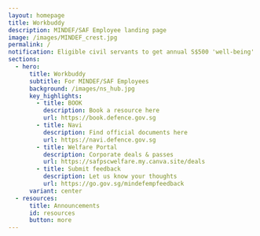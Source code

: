 ```yaml
---
layout: homepage
title: Workbuddy
description: MINDEF/SAF Employee landing page
image: /images/MINDEF_crest.jpg
permalink: /
notification: Eligible civil servants to get annual S$500 'well-being' benefit from October
sections:
  - hero:
      title: Workbuddy
      subtitle: For MINDEF/SAF Employees
      background: /images/ns_hub.jpg
      key_highlights:
        - title: BOOK
          description: Book a resource here
          url: https://book.defence.gov.sg
        - title: Navi
          description: Find official documents here
          url: https://navi.defence.gov.sg
        - title: Welfare Portal
          description: Corporate deals & passes
          url: https://safpscwelfare.my.canva.site/deals
        - title: Submit feedback
          description: Let us know your thoughts
          url: https://go.gov.sg/mindefempfeedback
      variant: center
  - resources:
      title: Announcements
      id: resources
      button: more
---
```


